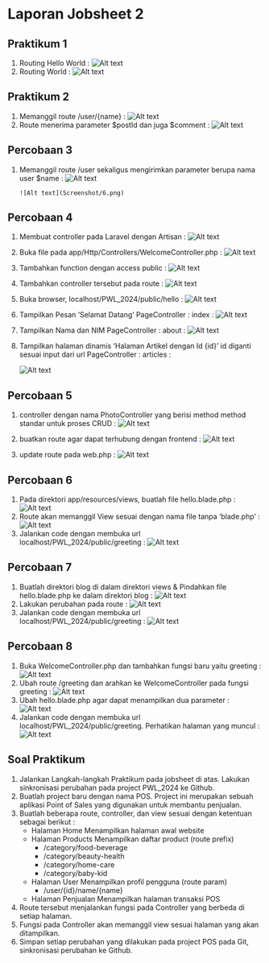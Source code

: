 # Laporan Jobsheet 2

## Praktikum 1

1. Routing Hello World :
   ![Alt text](Screenshot/1.png)
2. Routing World :
   ![Alt text](Screenshot/2.png)

## Praktikum 2

1. Memanggil route /user/{name} :
   ![Alt text](Screenshot/3.png)
2. Route menerima parameter $postId dan juga $comment :
   ![Alt text](Screenshot/4.png)

## Percobaan 3

1.  Memanggil route /user sekaligus mengirimkan parameter berupa nama user
    $name :
    ![Alt text](Screenshot/5.png)

        ![Alt text](Screenshot/6.png)

## Percobaan 4

1. Membuat controller pada Laravel dengan Artisan :
   ![Alt text](Screenshot/7.png)
2. Buka file pada app/Http/Controllers/WelcomeController.php :
   ![Alt text](Screenshot/8.png)
3. Tambahkan function dengan access public :
   ![Alt text](Screenshot/image.png)
4. Tambahkan controller tersebut pada route :
   ![Alt text](Screenshot/image-1.png)

5. Buka browser, localhost/PWL_2024/public/hello :
   ![Alt text](Screenshot/image-2.png)

6. Tampilkan Pesan ‘Selamat Datang’ PageController : index :
   ![Alt text](Screenshot/image-3.png)

7. Tampilkan Nama dan NIM PageController : about :
   ![Alt text](Screenshot/image-4.png)

8. Tampilkan halaman dinamis ‘Halaman Artikel dengan Id {id}’ id diganti sesuai input dari url PageController : articles :

    ![Alt text](image.png)

## Percobaan 5

1. controller dengan nama PhotoController yang berisi method method standar untuk proses CRUD :
   ![Alt text](image-1.png)

2. buatkan route agar dapat terhubung dengan frontend :
   ![Alt text](image-2.png)

3. update route pada web.php :
   ![Alt text](image-3.png)

## Percobaan 6

1. Pada direktori app/resources/views, buatlah file hello.blade.php :
   ![Alt text](image-5.png)
2. Route akan memanggil View sesuai dengan nama file tanpa ‘blade.php’ :
   ![Alt text](image-4.png)
3. Jalankan code dengan membuka url localhost/PWL_2024/public/greeting :
   ![Alt text](image-6.png)

## Percobaan 7

1. Buatlah direktori blog di dalam direktori views & Pindahkan file hello.blade.php ke dalam direktori blog :
   ![Alt text](image-7.png)
2. Lakukan perubahan pada route :
   ![Alt text](image-8.png)
3. Jalankan code dengan membuka url localhost/PWL_2024/public/greeting :
   ![Alt text](image-6.png)

## Percobaan 8

1. Buka WelcomeController.php dan tambahkan fungsi baru yaitu greeting :
   ![Alt text](image-9.png)
2. Ubah route /greeting dan arahkan ke WelcomeController pada fungsi greeting :
   ![Alt text](image-10.png)
3. Ubah hello.blade.php agar dapat menampilkan dua parameter :
   ![Alt text](image-11.png)
4. Jalankan code dengan membuka url localhost/PWL_2024/public/greeting. Perhatikan
   halaman yang muncul :  
    ![Alt text](image-12.png)

## Soal Praktikum

1. Jalankan Langkah-langkah Praktikum pada jobsheet di atas. Lakukan sinkronisasi
   perubahan pada project PWL_2024 ke Github.
2. Buatlah project baru dengan nama POS. Project ini merupakan sebuah aplikasi Point of Sales yang digunakan untuk membantu penjualan.
3. Buatlah beberapa route, controller, dan view sesuai dengan ketentuan sebagai berikut :
    - Halaman Home Menampilkan halaman awal website
    - Halaman Products Menampilkan daftar product (route prefix)
        - /category/food-beverage
        - /category/beauty-health
        - /category/home-care
        - /category/baby-kid
    - Halaman User Menampilkan profil pengguna (route param)
        - /user/{id}/name/{name}
    - Halaman Penjualan Menampilkan halaman transaksi POS
4. Route tersebut menjalankan fungsi pada Controller yang berbeda di setiap halaman.
5. Fungsi pada Controller akan memanggil view sesuai halaman yang akan ditampilkan.
6. Simpan setiap perubahan yang dilakukan pada project POS pada Git, sinkronisasi
   perubahan ke Github.

